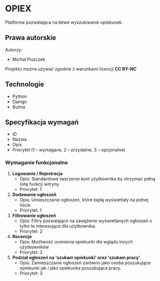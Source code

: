 # OPIEX

Platforma pozwalająca na łatwe wyszukiwanie opiekunek.

## Prawa autorskie

Autorzy:

- Michał Piszczek


Projektu można używać zgodnie z warunkami licencji **CC BY-NC**

## Technologie

- Python
- Django
- Bulma

## Specyfikacja wymagań

- ID
- Nazwa
- Opis
- Priorytet (1 – wymagane, 2 – przydatne, 3 – opcjonalne)

### Wymaganie funkcjonalne

1. **Logowanie / Rejestracja**
   - Opis: Standardowe tworzenie kont użytkownika by otrzymać pełną listę funkcji witryny.
   - Priorytet: 1
2. **Dodawanie ogłoszeń**
   - Opis: Umieszczanie ogłoszeń, które będą wyświetlały na jednej liście.
   - Priorytet: 1
3. **Filtrowanie ogłoszeń**
   - Opis: Filtry pozwalające na zawężenie wyświetlanych ogłoszeń o tylko te interesujące dla użytkownika.
   - Priorytet: 2
4. **Recenzje**
   - Opis: Możliwość ocenienia opiekunki dla wglądu innych użytkowników
   - Priorytet: 2
5. **Podział ogłoszeń na 'szukam opiekunki' oraz 'szukam pracy'**
   - Opis: Zamieszczanie ogłoszeń zarówno jako osoba poszukujące opiekunki jak i jako opiekunka poszukująca pracy.
   - Priorytet: 3
